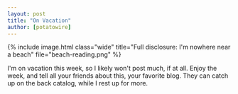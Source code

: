 ```yaml
---
layout: post
title: "On Vacation"
author: [potatowire]
---
```


{% include image.html class="wide" title="Full disclosure: I'm nowhere near a beach" file="beach-reading.png" %}

I'm on vacation this week, so I likely won't post much, if at all. Enjoy the week, and tell all your friends about this, your favorite blog. They can catch up on the back catalog, while I rest up for more.
